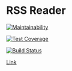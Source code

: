 # RSS Reader

[![Maintainability](https://api.codeclimate.com/v1/badges/a6f1fab39d5a5f506b32/maintainability)](https://codeclimate.com/github/AdrewBraz/frontend-project-lvl3/maintainability)

[![Test Coverage](https://api.codeclimate.com/v1/badges/a6f1fab39d5a5f506b32/test_coverage)](https://codeclimate.com/github/AdrewBraz/frontend-project-lvl3/test_coverage)

[![Build Status](https://travis-ci.org/AdrewBraz/frontend-project-lvl3.svg?branch=master)](https://travis-ci.org/AdrewBraz/frontend-project-lvl3)

[Link](madly-copper.surge.sh)